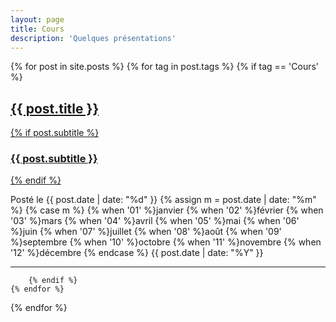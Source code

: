 ```yaml
---
layout: page
title: Cours
description: 'Quelques présentations'
---
```


{% for post in site.posts %}
	{% for tag in post.tags %}
		{% if tag == 'Cours' %}
  
<div class="post-preview">
    <a href="{{ post.url | prepend: site.baseurl }}">
        <h2 class="post-title">            {{ post.title }}
        </h2>
        {% if post.subtitle %}
        <h3 class="post-subtitle">
            {{ post.subtitle }}
        </h3>
        {% endif %}
    </a>
    <p class="post-meta">Posté le {{ post.date | date: "%d" }}
                {% assign m = post.date | date: "%m" %}
                        {% case m %}
                            {% when '01' %}janvier
                            {% when '02' %}février
                            {% when '03' %}mars
                            {% when '04' %}avril
                            {% when '05' %}mai
                            {% when '06' %}juin
                            {% when '07' %}juillet
                            {% when '08' %}août
                            {% when '09' %}septembre
                            {% when '10' %}octobre
                            {% when '11' %}novembre
                            {% when '12' %}décembre
                        {% endcase %}
                {{ post.date | date: "%Y" }}</p>
</div>
<hr>
  
  		{% endif %}
  	{% endfor %}
{% endfor %}